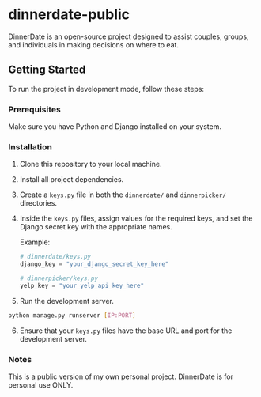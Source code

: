 # dinnerdate-public

DinnerDate is an open-source project designed to assist couples, groups, and individuals in making decisions on where to eat.

## Getting Started

To run the project in development mode, follow these steps:

### Prerequisites

Make sure you have Python and Django installed on your system.

### Installation

1. Clone this repository to your local machine.
2. Install all project dependencies.
3. Create a `keys.py` file in both the `dinnerdate/` and `dinnerpicker/` directories.
4. Inside the `keys.py` files, assign values for the required keys, and set the Django secret key with the appropriate names.

   Example:

   ```python
   # dinnerdate/keys.py
   django_key = "your_django_secret_key_here"
   ```

   ```python
   # dinnerpicker/keys.py
   yelp_key = "your_yelp_api_key_here"
   ```

5. Run the development server.

```bash
python manage.py runserver [IP:PORT]
```

6. Ensure that your `keys.py` files have the base URL and port for the development server.

### Notes

This is a public version of my own personal project. DinnerDate is for personal use ONLY.
